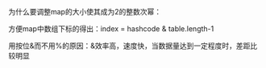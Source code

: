 

为什么要调整map的大小使其成为2的整数次幂：

方便map中数组下标的得出：index = hashcode & table.length-1

用按位&而不用%的原因：&效率高，速度快，当数据量达到一定程度时，差距比较明显